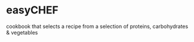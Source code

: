 # easyCHEF
cookbook that selects a recipe from a selection of proteins, carbohydrates &amp; vegetables

